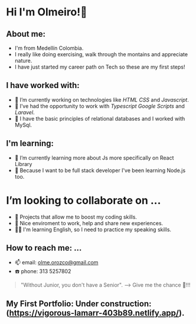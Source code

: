 # Hi I'm Olmeiro!👋

## About me:
- I'm from Medellín Colombia.
- I really like doing exercising, walk through the montains and appreciate nature.
- I have just started my career path on Tech so these are my first steps!

## I have worked with:
- 🔭 I’m currently working on technologies like *HTML* *CSS* and *Javascript*.
- 💪 I’ve had the opportunity to work with *Typescript* *Google Scripts* and *Laravel*.
- 💽 I have the basic principles of relational databases and I worked with MySql.

## I'm learning:
- 🌱 I’m currently learning more about Js more specifically on React Library
- 💨 Because I want to be full stack developer I've been learning Node.js too.

# I’m looking to collaborate on ...
- 👯 Projects that allow me to boost my coding skills.
- 🤔 Nice enviroment to work, help and share new experiences.
- 🙋‍♂️ I'm learning English, so I need to practice my speaking skills.

##  How to reach me: ...
- 📫 email: olme.orozco@gmail.com
- ☎️ phone: 313 5257802

> "Without Junior, you don't have a Senior".
--> Give me the chance 💯!!!

## My First Portfolio: Under construction:(https://vigorous-lamarr-403b89.netlify.app/).
